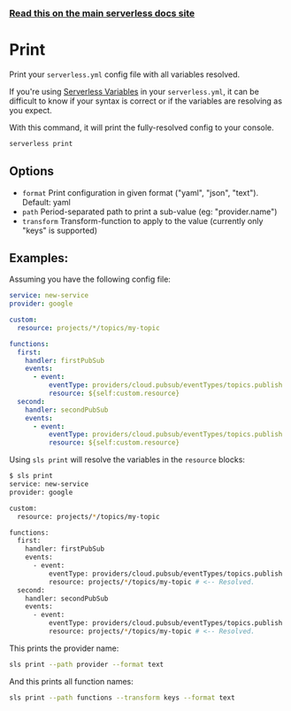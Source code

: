 <!--
title: Serverless Framework Commands - Google Cloud Functions - Print
menuText: Print
menuOrder: 13
description: Print your config with all variables resolved for debugging
layout: Doc
-->

<!-- DOCS-SITE-LINK:START automatically generated  -->
### [Read this on the main serverless docs site](https://www.serverless.com/framework/docs/providers/google/cli-reference/print)
<!-- DOCS-SITE-LINK:END -->

# Print

Print your `serverless.yml` config file with all variables resolved.

If you're using [Serverless Variables](https://serverless.com/framework/docs/providers/google/guide/variables/)
in your `serverless.yml`, it can be difficult to know if your syntax is correct
or if the variables are resolving as you expect.

With this command, it will print the fully-resolved config to your console.

```bash
serverless print
```

## Options

- `format` Print configuration in given format ("yaml", "json", "text"). Default: yaml
- `path` Period-separated path to print a sub-value (eg: "provider.name")
- `transform` Transform-function to apply to the value (currently only "keys" is supported)

## Examples:

Assuming you have the following config file:

```yml
service: new-service
provider: google

custom:
  resource: projects/*/topics/my-topic

functions:
  first:
    handler: firstPubSub
    events:
      - event:
          eventType: providers/cloud.pubsub/eventTypes/topics.publish
          resource: ${self:custom.resource}
  second:
    handler: secondPubSub
    events:
      - event:
          eventType: providers/cloud.pubsub/eventTypes/topics.publish
          resource: ${self:custom.resource}
```

Using `sls print` will resolve the variables in the `resource` blocks:

```bash
$ sls print
service: new-service
provider: google

custom:
  resource: projects/*/topics/my-topic

functions:
  first:
    handler: firstPubSub
    events:
      - event:
          eventType: providers/cloud.pubsub/eventTypes/topics.publish
          resource: projects/*/topics/my-topic # <-- Resolved.
  second:
    handler: secondPubSub
    events:
      - event:
          eventType: providers/cloud.pubsub/eventTypes/topics.publish
          resource: projects/*/topics/my-topic # <-- Resolved.
```

This prints the provider name:

```bash
sls print --path provider --format text
```

And this prints all function names:

```bash
sls print --path functions --transform keys --format text
```
